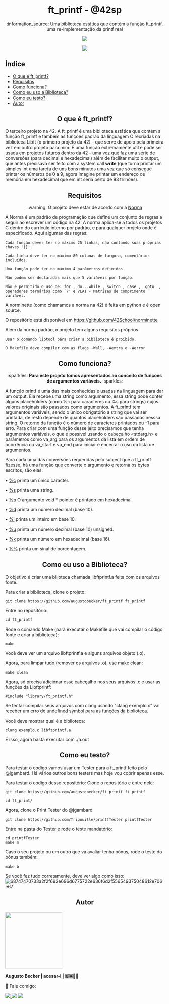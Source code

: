 <h1 align="center"> ft_printf - @42sp </h1>

<p align="center">:information_source: Uma biblioteca estática que contém a função ft_printf, uma re-implementação da printf real </p>

<p align="center"><a href="https://www.42sp.org.br/" target="_blank"><img src="https://img.shields.io/static/v1?label=&message=SP&color=000&style=for-the-badge&logo=42""></a></p>

<p align="center"><a href="https://github.com/augustobecker/ft_printf/blob/main/README.md"><img src="https://img.shields.io/badge/available%20in-EN-blue"></a></p>

## Índice

* [O que é ft_printf?](#o-que-e-ft_printf)
* [Requisitos](#requisitos)
* [Como funciona?](#como-funciona)
* [Como eu uso a Biblioteca?](#como-eu-uso-a-biblioteca)
* [Como eu testo?](#como-eu-testo)
* [Autor](#autor)

<h2 align="center" id="o-que-e-ft_printf"> O que é ft_printf? </h2>

O terceiro projeto na 42. A ft_printf é uma biblioteca estática que contém a função ft_printf e também as funções padrão da linguagem C recriadas na biblioteca Libft (o primeiro projeto da 42) - que serve de apoio pela primeira vez em outro projeto para mim. É uma função extremamente útil e pode ser usada em projetos futuros dentro da 42 - uma vez que faz uma série de conversões (para decimal e hexadecimal) além de facilitar muito o output, que antes precisava ser feito com a system call <strong>write</strong> (que torna printar um simples int uma tarefa de uns bons minutos uma vez que só consegue printar os números de 0 a 9, agora imagine printar um endereço de memória em hexadecimal que em int seria perto de 93 trilhões).

<h2 align="center" id="requisitos"> Requisitos </h2>

<p  align="center"> :warning: O projeto deve estar de acordo com a <a href="https://github.com/42School/norminette/blob/master/pdf/pt_br.norm.pdf" target="blank">Norma</a> </p>
A Norma é um padrão de programação que define um conjunto de regras a seguir ao escrever um código na 42. A norma aplica-se a todos os projetos C dentro do currículo interno por padrão, e para qualquer projeto onde é especificado. Aqui algumas das regras:

    Cada função dever ter no máximo 25 linhas, não contando suas próprias chaves '{}'.
    
    Cada linha deve ter no máximo 80 colunas de largura, comentários incluídos.
    
    Uma função pode ter no máximo 4 parâmetros definidos.
   
    Não podem ser declaradas mais que 5 variáveis por função.
    
    Não é permitido o uso de: for , do...while , switch , case ,  goto  ,
    operadores ternários como `?' e VLAs - Matrizes de comprimento variável.
  A norminette (como chamamos a norma na 42) é feita em python e é open source.
  
  O repositório está disponível em https://github.com/42School/norminette
  
  Além da norma padrão, o projeto tem alguns requisitos próprios
   
    Usar o comando libtool para criar a biblioteca é proibido.
    
    O Makefile deve compilar com as flags -Wall, -Wextra e -Werror
  
    
<h2 align="center" id="como-funciona"> Como funciona? </h2>

<p align="center"> :sparkles: <strong>Para este projeto fomos apresentados ao conceito de funções de argumentos variáveis.</strong> :sparkles:</p>

A função printf é uma das mais conhecidas e usadas na linguagem para dar um output. Ela recebe uma string como argumento, essa string pode conter alguns placeholders (como %c para caracteres ou %s para strings) cujos valores originais são passados como argumentos. A ft_printf tem argumentos variáveis, sendo o único obrigatório a string que vai ser printada, de resto depende de quantos placeholders são passados nesssa string. O retorno da função é o número de caracteres printados ou -1 para erro. Para criar com uma função desse jeito precisamos que tenha argumentos variáveis, o que é possível usando o cabeçalho <stdarg.h> e parâmetros como va_arg para os argumentos da lista em ordem de ocorrência ou va_start e va_end para iniciar e encerrar o uso da lista de argumentos.
    
Para cada uma das conversões requeridas pelo subject que a ft_printf fizesse, há uma função que converte o argumento e retorna os bytes escritos, são elas:
    
• <a href="https://github.com/augustobecker/ft_printf/blob/main/printf/ft_argument_c.c">%c</a> printa um único caracter.
    
• <a href="https://github.com/augustobecker/ft_printf/blob/main/printf/ft_argument_s.c">%s</a> printa uma string.
    
• <a href="https://github.com/augustobecker/ft_printf/blob/main/printf/ft_argument_p.c">%p</a> O argumento void * pointer é printado em hexadecimal.
    
• <a href="https://github.com/augustobecker/ft_printf/blob/main/printf/ft_arguments_d_i.c">%d</a> printa um número decimal (base 10).
    
• <a href="https://github.com/augustobecker/ft_printf/blob/main/printf/ft_arguments_d_i.c">%i</a> printa um inteiro em base 10.
    
• <a href="https://github.com/augustobecker/ft_printf/blob/main/printf/ft_argument_u.c">%u</a> printa um número decimal (base 10) unsigned.
    
• <a href="https://github.com/augustobecker/ft_printf/blob/main/printf/ft_arguments_x.c">%x</a> printa um número em hexadecimal (base 16).
    
• <a href="https://github.com/augustobecker/ft_printf/blob/main/printf/ft_argument_percent.c">%%</a> printa um sinal de porcentagem.
    
<h2 align="center" id="como-eu-uso-a-biblioteca"> Como eu uso a Biblioteca? </h2>
O objetivo é criar uma bilioteca chamada libftprintf.a feita com os arquivos fonte.

Para criar a biblioteca, clone o projeto:

    git clone https://github.com/augustobecker/ft_printf ft_printf
Entre no repositório:

    cd ft_printf
Rode o comando Make (para executar o Makefile que vai compilar o código fonte e criar a biblioteca):

    make

Você deve ver um arquivo libftprintf.a e alguns arquivos objeto (.o).

Agora, para limpar tudo (remover os arquivos .o), use make clean:

    make clean
Agora, só precisa adicionar esse cabeçalho nos seus arquivos .c e usar as funções da Libftprintf:

    #include "library/ft_printf.h"
Se tentar compilar seus arquivos com clang usando "clang exemplo.c" vai receber um erro de undefined symbol para as funções da biblioteca.

Você deve mostrar qual é a biblioteca:

    clang exemplo.c libftprintf.a

É isso, agora basta executar com ./a.out

<h2 align="center" id="como-eu-testo"> Como eu testo? </h2>

Para testar o código vamos usar um Tester para a ft_printf feito pelo @jgambard. Há vários outros bons testers mas hoje vou cobrir apenas esse.

Para testar o código desse repositório:
Clone o repositório e entre nele:

    git clone https://github.com/augustobecker/ft_printf ft_printf
      
    cd ft_print/
 
Agora, clone o Print Tester do @jgambard
    
    git clone https://github.com/Tripouille/printfTester printfTester
Entre na pasta do Tester e rode o teste mandatório:

    cd printfTester
    make m

Caso o seu projeto ou um outro que vá avaliar tenha bônus, rode o teste do bônus também:
    
    make b
    
Se você fez tudo corretamente, deve ver algo como isso:
 ![68747470733a2f2f692e696d6775722e636f6d2f556549375048612e706e67](https://user-images.githubusercontent.com/81205527/151406246-07d3bf2b-9c63-4f00-aca9-266f2ee32034.png)

<h2 align="center" id="autor"> Autor </h2>
<div>
    <img height="180em" src="https://user-images.githubusercontent.com/81205527/152089472-0aa06bd9-d882-4c83-adfc-8230d1e958c1.png">
    
<strong> Augusto Becker | acesar-l | 🇧🇷👨‍🚀</strong>
    
:wave: Fale comigo: 
    
  <a href = "mailto:augustobecker.dev@gmail.com"><img src="https://img.shields.io/badge/augustobecker.dev@gmail.com-D14836?style=for-the-badge&logo=gmail&logoColor=white"> </a>
  <a href="https://www.linkedin.com/in/augusto-becker/" target="_blank"><img src="https://img.shields.io/badge/-Augusto Becker-%230077B5?style=for-the-badge&logo=linkedin&logoColor=white" target="_blank"></a>
  <a href="https://www.instagram.com/augusto.becker/" target="_blank"><img src="https://img.shields.io/badge/-augusto.becker-%23E4405F?style=for-the-badge&logo=instagram&logoColor=white" target="_blank"></a>
</div>
